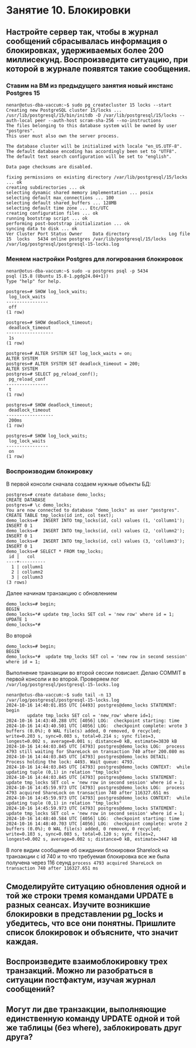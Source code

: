 # Занятие 10. Блокировки 

## Настройте сервер так, чтобы в журнал сообщений сбрасывалась информация о блокировках, удерживаемых более 200 миллисекунд. Воспроизведите ситуацию, при которой в журнале появятся такие сообщения.

### Ставим на ВМ из предыдущего занятия новый инстанс Postgres 15
```
nenar@otus-dba-vaccum:~$ sudo pg_createcluster 15 locks --start
Creating new PostgreSQL cluster 15/locks ...
/usr/lib/postgresql/15/bin/initdb -D /var/lib/postgresql/15/locks --auth-local peer --auth-host scram-sha-256 --no-instructions
The files belonging to this database system will be owned by user "postgres".
This user must also own the server process.

The database cluster will be initialized with locale "en_US.UTF-8".
The default database encoding has accordingly been set to "UTF8".
The default text search configuration will be set to "english".

Data page checksums are disabled.

fixing permissions on existing directory /var/lib/postgresql/15/locks ... ok
creating subdirectories ... ok
selecting dynamic shared memory implementation ... posix
selecting default max_connections ... 100
selecting default shared_buffers ... 128MB
selecting default time zone ... Etc/UTC
creating configuration files ... ok
running bootstrap script ... ok
performing post-bootstrap initialization ... ok
syncing data to disk ... ok
Ver Cluster Port Status Owner    Data directory               Log file
15  locks   5434 online postgres /var/lib/postgresql/15/locks /var/log/postgresql/postgresql-15-locks.log
```
### Меняем настройки Postgres для логирования блокировок

```
nenar@otus-dba-vaccum:~$ sudo -u postgres psql -p 5434
psql (15.8 (Ubuntu 15.8-1.pgdg24.04+1))
Type "help" for help.

postgres=# SHOW log_lock_waits;
 log_lock_waits
----------------
 off
(1 row)

postgres=# SHOW deadlock_timeout;
 deadlock_timeout
------------------
 1s
(1 row)

postgres=# ALTER SYSTEM SET log_lock_waits = on;
ALTER SYSTEM
postgres=# ALTER SYSTEM SET deadlock_timeout = 200;
ALTER SYSTEM
postgres=# SELECT pg_reload_conf();
 pg_reload_conf
----------------
 t
(1 row)

postgres=# SHOW deadlock_timeout;
 deadlock_timeout
------------------
 200ms
(1 row)

postgres=# SHOW log_lock_waits;
 log_lock_waits
----------------
 on
(1 row)

```
### Воспроизводим блокировку
В первой консоли сначала создаем нужные объекты БД:
```
postgres=# create database demo_locks;
CREATE DATABASE
postgres=# \c demo_locks;
You are now connected to database "demo_locks" as user "postgres".
CREATE TABLE tmp_locks(id int, col text);
demo_locks=#  INSERT INTO tmp_locks(id, col) values (1, 'collumn1');
INSERT 0 1
demo_locks=#  INSERT INTO tmp_locks(id, col) values (2, 'collumn2');
INSERT 0 1
demo_locks=#  INSERT INTO tmp_locks(id, col) values (3, 'collumn3');
INSERT 0 1
demo_locks=# SELECT * FROM tmp_locks;
 id |   col
----+----------
  1 | collumn1
  2 | collumn2
  3 | collumn3
(3 rows)
```

Далее начинам транзакцию с обновлением

```
demo_locks=# begin;
BEGIN
demo_locks=*# update tmp_locks SET col = 'new row' where id = 1;
UPDATE 1
demo_locks=*#
```

Во второй
```
demo_locks=# begin;
BEGIN
demo_locks=*#  update tmp_locks SET col = 'new row in second session' where id = 1;
```
Выполнение транзакции во второй сессии повисает. Делаю COMMIT в первой консоли и во второй.
Проверяем лог `/var/log/postgresql/postgresql-15-locks.log`
```
nenar@otus-dba-vaccum:~$ sudo tail -n 13 /var/log/postgresql/postgresql-15-locks.log
2024-10-16 14:40:01.855 UTC [4493] postgres@demo_locks STATEMENT:  begin
        update tmp_locks SET col = 'new_row' where id=1;
2024-10-16 14:43:40.288 UTC [4056] LOG:  checkpoint starting: time
2024-10-16 14:43:40.501 UTC [4056] LOG:  checkpoint complete: wrote 3 buffers (0.0%); 0 WAL file(s) added, 0 removed, 0 recycled; write=0.203 s, sync=0.003 s, total=0.214 s; sync files=3, longest=0.002 s, average=0.001 s; distance=0 kB, estimate=3830 kB
2024-10-16 14:44:03.845 UTC [4793] postgres@demo_locks LOG:  process 4793 still waiting for ShareLock on transaction 740 after 200.080 ms
2024-10-16 14:44:03.845 UTC [4793] postgres@demo_locks DETAIL:  Process holding the lock: 4493. Wait queue: 4793.
2024-10-16 14:44:03.845 UTC [4793] postgres@demo_locks CONTEXT:  while updating tuple (0,1) in relation "tmp_locks"
2024-10-16 14:44:03.845 UTC [4793] postgres@demo_locks STATEMENT:  update tmp_locks SET col = 'new row in second session' where id = 1;
2024-10-16 14:45:59.973 UTC [4793] postgres@demo_locks LOG:  process 4793 acquired ShareLock on transaction 740 after 116327.651 ms
2024-10-16 14:45:59.973 UTC [4793] postgres@demo_locks CONTEXT:  while updating tuple (0,1) in relation "tmp_locks"
2024-10-16 14:45:59.973 UTC [4793] postgres@demo_locks STATEMENT:  update tmp_locks SET col = 'new row in second session' where id = 1;
2024-10-16 14:48:40.584 UTC [4056] LOG:  checkpoint starting: time
2024-10-16 14:48:40.703 UTC [4056] LOG:  checkpoint complete: wrote 2 buffers (0.0%); 0 WAL file(s) added, 0 removed, 0 recycled; write=0.103 s, sync=0.003 s, total=0.120 s; sync files=2, longest=0.002 s, average=0.002 s; distance=0 kB, estimate=3447 kB
```
В логе видим сообщение об ожидании блокировки Sharelock на транзакции с id 740 и то что требуемая блокировка все же была получена через 116 сеунд
`process 4793 acquired ShareLock on transaction 740 after 116327.651 ms`

## Смоделируйте ситуацию обновления одной и той же строки тремя командами UPDATE в разных сеансах. Изучите возникшие блокировки в представлении pg_locks и убедитесь, что все они понятны. Пришлите список блокировок и объясните, что значит каждая.






## Воспроизведите взаимоблокировку трех транзакций. Можно ли разобраться в ситуации постфактум, изучая журнал сообщений?





## Могут ли две транзакции, выполняющие единственную команду UPDATE одной и той же таблицы (без where), заблокировать друг друга?
